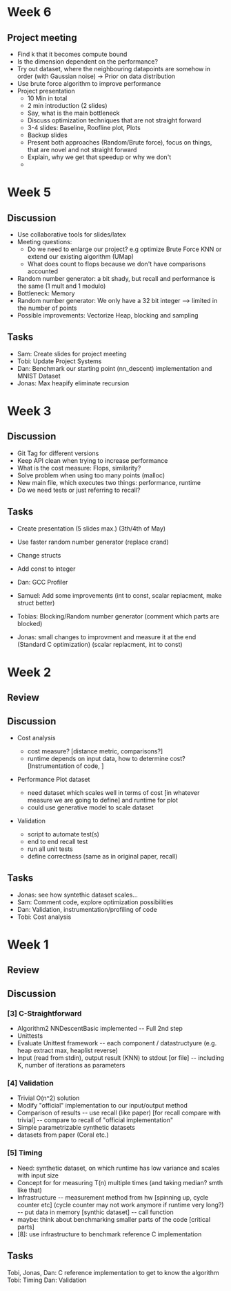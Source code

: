 # Week 6
## Project meeting
- Find k that it becomes compute bound
- Is the dimension dependent on the performance?
- Try out dataset, where the neighbouring datapoints are somehow in order (with Gaussian noise) -> Prior on data distribution
- Use brute force algorithm to improve performance
- Project presentation
   - 10 Min in total
   - 2 min introduction (2 slides)
   - Say, what is the main bottleneck
   - Discuss optimization techniques that are not straight forward
   - 3-4 slides: Baseline, Roofline plot, Plots
   - Backup slides
   - Present both approaches (Random/Brute force), focus on things, that are novel and not straight forward
   - Explain, why we get that speedup or why we don't
   - 
# Week 5
## Discussion
- Use collaborative tools for slides/latex
- Meeting questions:
   - Do we need to enlarge our project? e.g optimize Brute Force KNN or extend our existing algorithm (UMap)
   - What does count to flops because we don't have comparisons accounted
- Random number generator: a bit shady, but recall and performance is the same (1 mult and 1 modulo)
- Bottleneck: Memory
- Random number generator: We only have a 32 bit integer --> limited in the number of points
- Possible improvements: Vectorize Heap, blocking and sampling

## Tasks
- Sam: Create slides for project meeting
- Tobi: Update Project Systems
- Dan: Benchmark our starting point (nn_descent) implementation and MNIST Dataset
- Jonas: Max heapify eliminate recursion

# Week 3
## Discussion
- Git Tag for different versions
- Keep API clean when trying to increase performance
- What is the cost measure: Flops, similarity?
- Solve problem when using too many points (malloc)
- New main file, which executes two things: performance, runtime
- Do we need tests or just referring to recall? 

## Tasks
- Create presentation (5 slides max.) (3th/4th of May)
- Use faster random number generator (replace crand)
- Change structs
- Add const to integer

- Dan: GCC Profiler
- Samuel: Add some improvements (int to const, scalar replacment, make struct better)
- Tobias: Blocking/Random number generator (comment which parts are blocked)
- Jonas: small changes to improvment and measure it at the end (Standard C optimization) (scalar replacment, int to const)

# Week 2
## Review
## Discussion
- Cost analysis
    - cost measure? [distance metric, comparisons?]
    - runtime depends on input data, how to determine cost? [Instrumentation of code, ]

- Performance Plot dataset
    - need dataset which scales well in terms of cost [in whatever measure we are going to define] and runtime for plot 
    - could use generative model to scale dataset

- Validation
    - script to automate test(s)
    - end to end recall test 
    - run all unit tests
    - define correctness (same as in original paper, recall)

## Tasks
- Jonas: see how syntethic dataset scales...
- Sam: Comment code, explore optimization possibilities
- Dan: Validation, instrumentation/profiling of code
- Tobi: Cost analysis

# Week 1
## Review
## Discussion
### [3] C-Straightforward
- Algorithm2 NNDescentBasic implemented
-- Full 2nd step
- Unittests
- Evaluate Unittest framework
-- each component / datastructyure (e.g. heap extract max, heaplist reverse)
- Input (read from stdin), output result (KNN) to stdout [or file]
-- including K, number of iterations as parameters

### [4] Validation
- Trivial O(n^2) solution
- Modify "official" implementation to our input/output method
- Comparison of results
-- use recall (like paper) [for recall compare with trivial]
-- compare to recall of "official implementation"
- Simple parametrizable synthetic datasets
- datasets from paper (Coral etc.)

### [5] Timing
- Need: synthetic dataset, on which runtime has low variance and scales with input size
- Concept for for measuring T(n) multiple times (and taking median? smth like that)
- Infrastructure
-- measurement method from hw [spinning up, cycle counter etc] (cycle counter may not work anymore if runtime very long?)
-- put data in memory [synthic dataset]
-- call function
- maybe: think about benchmarking smaller parts of the code [critical parts]
- [8]: use infrastructure to benchmark reference C implementation
## Tasks
Tobi, Jonas, Dan: C reference implementation to get to know the algorithm
Tobi: Timing
Dan: Validation

